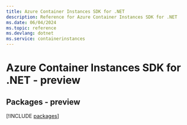 ```yaml
---
title: Azure Container Instances SDK for .NET
description: Reference for Azure Container Instances SDK for .NET
ms.date: 06/04/2024
ms.topic: reference
ms.devlang: dotnet
ms.service: containerinstances
---
```

# Azure Container Instances SDK for .NET - preview
## Packages - preview
[!INCLUDE [packages](container-instances-index.md)]